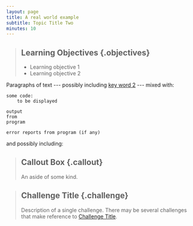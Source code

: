 ```yaml
---
layout: page
title: A real world example
subtitle: Topic Title Two
minutes: 10
---
```

> ## Learning Objectives {.objectives}
>
> * Learning objective 1
> * Learning objective 2

Paragraphs of text
--- possibly including [key word 2](reference.html#key-word-2) ---
mixed with:

~~~ {.python}
some code:
    to be displayed
~~~
~~~ {.output}
output
from
program
~~~
~~~ {.error}
error reports from program (if any)
~~~

and possibly including:

> ## Callout Box {.callout}
>
> An aside of some kind.

> ## Challenge Title {.challenge}
>
> Description of a single challenge.
> There may be several challenges
> that make reference to [Challenge Title](01-one.html#challenge-title).
